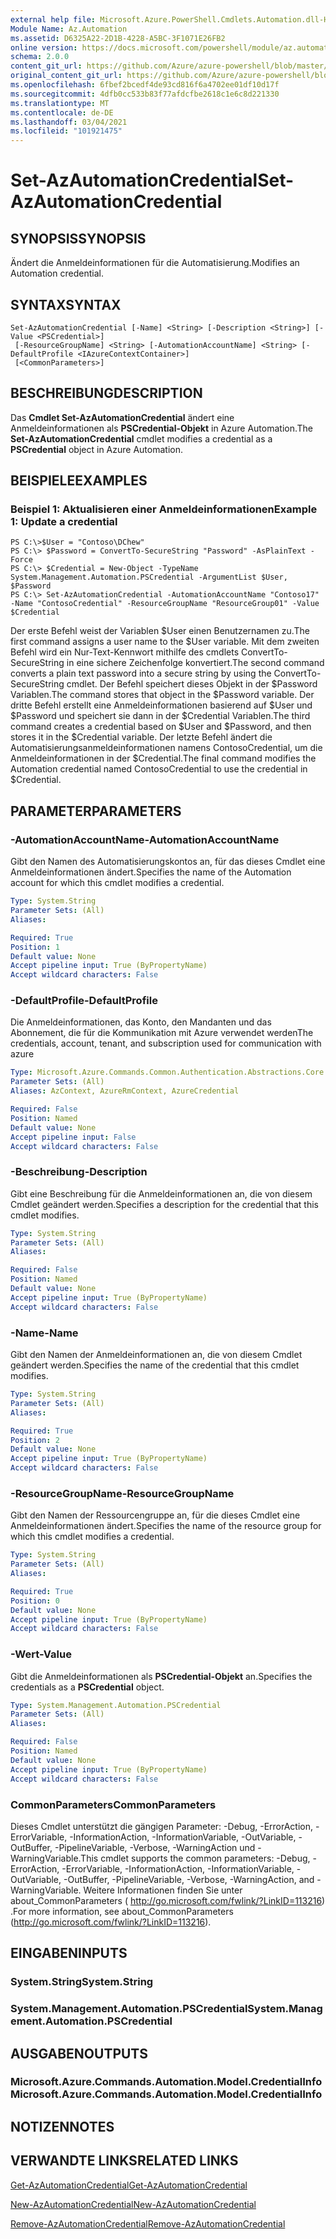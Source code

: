 ```yaml
---
external help file: Microsoft.Azure.PowerShell.Cmdlets.Automation.dll-Help.xml
Module Name: Az.Automation
ms.assetid: D6325A22-2D1B-4228-A5BC-3F1071E26FB2
online version: https://docs.microsoft.com/powershell/module/az.automation/set-azautomationcredential
schema: 2.0.0
content_git_url: https://github.com/Azure/azure-powershell/blob/master/src/Automation/Automation/help/Set-AzAutomationCredential.md
original_content_git_url: https://github.com/Azure/azure-powershell/blob/master/src/Automation/Automation/help/Set-AzAutomationCredential.md
ms.openlocfilehash: 6fbef2bcedf4de93cd816f6a4702ee01df10d17f
ms.sourcegitcommit: 4dfb0cc533b83f77afdcfbe2618c1e6c8d221330
ms.translationtype: MT
ms.contentlocale: de-DE
ms.lasthandoff: 03/04/2021
ms.locfileid: "101921475"
---
```

# <span data-ttu-id="5f2fe-101">Set-AzAutomationCredential</span><span class="sxs-lookup"><span data-stu-id="5f2fe-101">Set-AzAutomationCredential</span></span>

## <span data-ttu-id="5f2fe-102">SYNOPSIS</span><span class="sxs-lookup"><span data-stu-id="5f2fe-102">SYNOPSIS</span></span>
<span data-ttu-id="5f2fe-103">Ändert die Anmeldeinformationen für die Automatisierung.</span><span class="sxs-lookup"><span data-stu-id="5f2fe-103">Modifies an Automation credential.</span></span>

## <span data-ttu-id="5f2fe-104">SYNTAX</span><span class="sxs-lookup"><span data-stu-id="5f2fe-104">SYNTAX</span></span>

```
Set-AzAutomationCredential [-Name] <String> [-Description <String>] [-Value <PSCredential>]
 [-ResourceGroupName] <String> [-AutomationAccountName] <String> [-DefaultProfile <IAzureContextContainer>]
 [<CommonParameters>]
```

## <span data-ttu-id="5f2fe-105">BESCHREIBUNG</span><span class="sxs-lookup"><span data-stu-id="5f2fe-105">DESCRIPTION</span></span>
<span data-ttu-id="5f2fe-106">Das **Cmdlet Set-AzAutomationCredential** ändert eine Anmeldeinformationen als **PSCredential-Objekt** in Azure Automation.</span><span class="sxs-lookup"><span data-stu-id="5f2fe-106">The **Set-AzAutomationCredential** cmdlet modifies a credential as a **PSCredential** object in Azure Automation.</span></span>

## <span data-ttu-id="5f2fe-107">BEISPIELE</span><span class="sxs-lookup"><span data-stu-id="5f2fe-107">EXAMPLES</span></span>

### <span data-ttu-id="5f2fe-108">Beispiel 1: Aktualisieren einer Anmeldeinformationen</span><span class="sxs-lookup"><span data-stu-id="5f2fe-108">Example 1: Update a credential</span></span>
```
PS C:\>$User = "Contoso\DChew"
PS C:\> $Password = ConvertTo-SecureString "Password" -AsPlainText -Force
PS C:\> $Credential = New-Object -TypeName System.Management.Automation.PSCredential -ArgumentList $User, $Password
PS C:\> Set-AzAutomationCredential -AutomationAccountName "Contoso17" -Name "ContosoCredential" -ResourceGroupName "ResourceGroup01" -Value $Credential
```

<span data-ttu-id="5f2fe-109">Der erste Befehl weist der Variablen $User einen Benutzernamen zu.</span><span class="sxs-lookup"><span data-stu-id="5f2fe-109">The first command assigns a user name to the $User variable.</span></span>
<span data-ttu-id="5f2fe-110">Mit dem zweiten Befehl wird ein Nur-Text-Kennwort mithilfe des cmdlets ConvertTo-SecureString in eine sichere Zeichenfolge konvertiert.</span><span class="sxs-lookup"><span data-stu-id="5f2fe-110">The second command converts a plain text password into a secure string by using the ConvertTo-SecureString cmdlet.</span></span>
<span data-ttu-id="5f2fe-111">Der Befehl speichert dieses Objekt in der $Password Variablen.</span><span class="sxs-lookup"><span data-stu-id="5f2fe-111">The command stores that object in the $Password variable.</span></span>
<span data-ttu-id="5f2fe-112">Der dritte Befehl erstellt eine Anmeldeinformationen basierend auf $User und $Password und speichert sie dann in der $Credential Variablen.</span><span class="sxs-lookup"><span data-stu-id="5f2fe-112">The third command creates a credential based on $User and $Password, and then stores it in the $Credential variable.</span></span>
<span data-ttu-id="5f2fe-113">Der letzte Befehl ändert die Automatisierungsanmeldeinformationen namens ContosoCredential, um die Anmeldeinformationen in der $Credential.</span><span class="sxs-lookup"><span data-stu-id="5f2fe-113">The final command modifies the Automation credential named ContosoCredential to use the credential in $Credential.</span></span>

## <span data-ttu-id="5f2fe-114">PARAMETER</span><span class="sxs-lookup"><span data-stu-id="5f2fe-114">PARAMETERS</span></span>

### <span data-ttu-id="5f2fe-115">-AutomationAccountName</span><span class="sxs-lookup"><span data-stu-id="5f2fe-115">-AutomationAccountName</span></span>
<span data-ttu-id="5f2fe-116">Gibt den Namen des Automatisierungskontos an, für das dieses Cmdlet eine Anmeldeinformationen ändert.</span><span class="sxs-lookup"><span data-stu-id="5f2fe-116">Specifies the name of the Automation account for which this cmdlet modifies a credential.</span></span>

```yaml
Type: System.String
Parameter Sets: (All)
Aliases:

Required: True
Position: 1
Default value: None
Accept pipeline input: True (ByPropertyName)
Accept wildcard characters: False
```

### <span data-ttu-id="5f2fe-117">-DefaultProfile</span><span class="sxs-lookup"><span data-stu-id="5f2fe-117">-DefaultProfile</span></span>
<span data-ttu-id="5f2fe-118">Die Anmeldeinformationen, das Konto, den Mandanten und das Abonnement, die für die Kommunikation mit Azure verwendet werden</span><span class="sxs-lookup"><span data-stu-id="5f2fe-118">The credentials, account, tenant, and subscription used for communication with azure</span></span>

```yaml
Type: Microsoft.Azure.Commands.Common.Authentication.Abstractions.Core.IAzureContextContainer
Parameter Sets: (All)
Aliases: AzContext, AzureRmContext, AzureCredential

Required: False
Position: Named
Default value: None
Accept pipeline input: False
Accept wildcard characters: False
```

### <span data-ttu-id="5f2fe-119">-Beschreibung</span><span class="sxs-lookup"><span data-stu-id="5f2fe-119">-Description</span></span>
<span data-ttu-id="5f2fe-120">Gibt eine Beschreibung für die Anmeldeinformationen an, die von diesem Cmdlet geändert werden.</span><span class="sxs-lookup"><span data-stu-id="5f2fe-120">Specifies a description for the credential that this cmdlet modifies.</span></span>

```yaml
Type: System.String
Parameter Sets: (All)
Aliases:

Required: False
Position: Named
Default value: None
Accept pipeline input: True (ByPropertyName)
Accept wildcard characters: False
```

### <span data-ttu-id="5f2fe-121">-Name</span><span class="sxs-lookup"><span data-stu-id="5f2fe-121">-Name</span></span>
<span data-ttu-id="5f2fe-122">Gibt den Namen der Anmeldeinformationen an, die von diesem Cmdlet geändert werden.</span><span class="sxs-lookup"><span data-stu-id="5f2fe-122">Specifies the name of the credential that this cmdlet modifies.</span></span>

```yaml
Type: System.String
Parameter Sets: (All)
Aliases:

Required: True
Position: 2
Default value: None
Accept pipeline input: True (ByPropertyName)
Accept wildcard characters: False
```

### <span data-ttu-id="5f2fe-123">-ResourceGroupName</span><span class="sxs-lookup"><span data-stu-id="5f2fe-123">-ResourceGroupName</span></span>
<span data-ttu-id="5f2fe-124">Gibt den Namen der Ressourcengruppe an, für die dieses Cmdlet eine Anmeldeinformationen ändert.</span><span class="sxs-lookup"><span data-stu-id="5f2fe-124">Specifies the name of the resource group for which this cmdlet modifies a credential.</span></span>

```yaml
Type: System.String
Parameter Sets: (All)
Aliases:

Required: True
Position: 0
Default value: None
Accept pipeline input: True (ByPropertyName)
Accept wildcard characters: False
```

### <span data-ttu-id="5f2fe-125">-Wert</span><span class="sxs-lookup"><span data-stu-id="5f2fe-125">-Value</span></span>
<span data-ttu-id="5f2fe-126">Gibt die Anmeldeinformationen als **PSCredential-Objekt** an.</span><span class="sxs-lookup"><span data-stu-id="5f2fe-126">Specifies the credentials as a **PSCredential** object.</span></span>

```yaml
Type: System.Management.Automation.PSCredential
Parameter Sets: (All)
Aliases:

Required: False
Position: Named
Default value: None
Accept pipeline input: True (ByPropertyName)
Accept wildcard characters: False
```

### <span data-ttu-id="5f2fe-127">CommonParameters</span><span class="sxs-lookup"><span data-stu-id="5f2fe-127">CommonParameters</span></span>
<span data-ttu-id="5f2fe-128">Dieses Cmdlet unterstützt die gängigen Parameter: -Debug, -ErrorAction, -ErrorVariable, -InformationAction, -InformationVariable, -OutVariable, -OutBuffer, -PipelineVariable, -Verbose, -WarningAction und -WarningVariable.</span><span class="sxs-lookup"><span data-stu-id="5f2fe-128">This cmdlet supports the common parameters: -Debug, -ErrorAction, -ErrorVariable, -InformationAction, -InformationVariable, -OutVariable, -OutBuffer, -PipelineVariable, -Verbose, -WarningAction, and -WarningVariable.</span></span> <span data-ttu-id="5f2fe-129">Weitere Informationen finden Sie unter about_CommonParameters ( http://go.microsoft.com/fwlink/?LinkID=113216) .</span><span class="sxs-lookup"><span data-stu-id="5f2fe-129">For more information, see about_CommonParameters (http://go.microsoft.com/fwlink/?LinkID=113216).</span></span>

## <span data-ttu-id="5f2fe-130">EINGABEN</span><span class="sxs-lookup"><span data-stu-id="5f2fe-130">INPUTS</span></span>

### <span data-ttu-id="5f2fe-131">System.String</span><span class="sxs-lookup"><span data-stu-id="5f2fe-131">System.String</span></span>

### <span data-ttu-id="5f2fe-132">System.Management.Automation.PSCredential</span><span class="sxs-lookup"><span data-stu-id="5f2fe-132">System.Management.Automation.PSCredential</span></span>

## <span data-ttu-id="5f2fe-133">AUSGABEN</span><span class="sxs-lookup"><span data-stu-id="5f2fe-133">OUTPUTS</span></span>

### <span data-ttu-id="5f2fe-134">Microsoft.Azure.Commands.Automation.Model.CredentialInfo</span><span class="sxs-lookup"><span data-stu-id="5f2fe-134">Microsoft.Azure.Commands.Automation.Model.CredentialInfo</span></span>

## <span data-ttu-id="5f2fe-135">NOTIZEN</span><span class="sxs-lookup"><span data-stu-id="5f2fe-135">NOTES</span></span>

## <span data-ttu-id="5f2fe-136">VERWANDTE LINKS</span><span class="sxs-lookup"><span data-stu-id="5f2fe-136">RELATED LINKS</span></span>

[<span data-ttu-id="5f2fe-137">Get-AzAutomationCredential</span><span class="sxs-lookup"><span data-stu-id="5f2fe-137">Get-AzAutomationCredential</span></span>](./Get-AzAutomationCredential.md)

[<span data-ttu-id="5f2fe-138">New-AzAutomationCredential</span><span class="sxs-lookup"><span data-stu-id="5f2fe-138">New-AzAutomationCredential</span></span>](./New-AzAutomationCredential.md)

[<span data-ttu-id="5f2fe-139">Remove-AzAutomationCredential</span><span class="sxs-lookup"><span data-stu-id="5f2fe-139">Remove-AzAutomationCredential</span></span>](./Remove-AzAutomationCredential.md)


